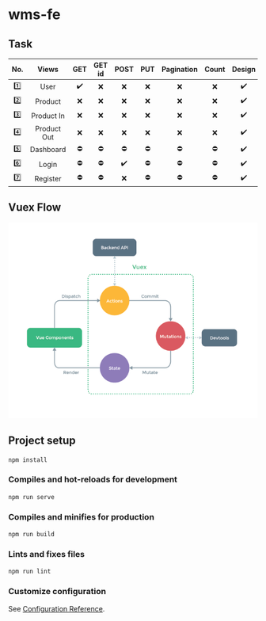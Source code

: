 # wms-fe

## Task
| No.     | Views       | GET                | GET id     | POST               | PUT        | Pagination | Count      | Design             | Modals     |
| :-----: | :---------: | :----------------: | :--------: | :----------------: | :--------: | :--------: | :--------: | :----------------: | :--------: |
| :one:   | User        | :heavy_check_mark: | :x:        | :x:                | :x:        | :x:        | :x:        | :heavy_check_mark: | :x:        |
| :two:   | Product     | :x:                | :x:        | :x:                | :x:        | :x:        | :x:        | :heavy_check_mark: | :x:        |
| :three: | Product In  | :x:                | :x:        | :x:                | :x:        | :x:        | :x:        | :heavy_check_mark: | :x:        |
| :four:  | Product Out | :x:                | :x:        | :x:                | :x:        | :x:        | :x:        | :heavy_check_mark: | :x:        |
| :five:  | Dashboard   | :no_entry:         | :no_entry: | :no_entry:         | :no_entry: | :no_entry: | :no_entry: | :heavy_check_mark: | :no_entry: |
| :six:   | Login       | :no_entry:         | :no_entry: | :heavy_check_mark: | :no_entry: | :no_entry: | :no_entry: | :heavy_check_mark: | :x:        |
| :seven: | Register    | :no_entry:         | :no_entry: | :x:                | :no_entry: | :no_entry: | :no_entry: | :heavy_check_mark: | :x:        |

## Vuex Flow

![Flow](./vuex.png)

## Project setup
```
npm install
```

### Compiles and hot-reloads for development
```
npm run serve
```

### Compiles and minifies for production
```
npm run build
```

### Lints and fixes files
```
npm run lint
```

### Customize configuration
See [Configuration Reference](https://cli.vuejs.org/config/).

